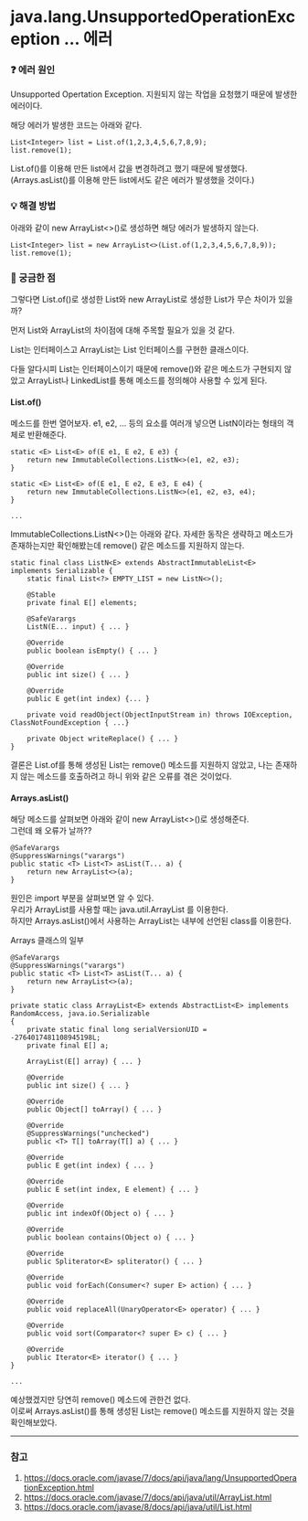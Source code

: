 # java.lang.UnsupportedOperationException ... 에러

### ❓ 에러 원인
Unsupported Opertation Exception. 지원되지 않는 작업을 요청했기 때문에 발생한 에러이다.

해당 에러가 발생한 코드는 아래와 같다.

```
List<Integer> list = List.of(1,2,3,4,5,6,7,8,9);
list.remove(1);
```

List.of()를 이용해 만든 list에서 값을 변경하려고 했기 때문에 발생했다.  
(Arrays.asList()를 이용해 만든 list에서도 같은 에러가 발생했을 것이다.)
 

### 💡 해결 방법
아래와 같이 new ArrayList<>()로 생성하면 해당 에러가 발생하지 않는다.

```
List<Integer> list = new ArrayList<>(List.of(1,2,3,4,5,6,7,8,9));
list.remove(1);
 ```

### 🤔 궁금한 점
그렇다면 List.of()로 생성한 List와 new ArrayList로 생성한 List가 무슨 차이가 있을까?  

먼저 List와 ArrayList의 차이점에 대해 주목할 필요가 있을 것 같다.  

List는 인터페이스고 ArrayList는 List 인터페이스를 구현한 클래스이다.  

다들 알다시피 List는 인터페이스이기 때문에 remove()와 같은 메소드가 구현되지 않았고 ArrayList나 LinkedList를 통해 메소드를 정의해야 사용할 수 있게 된다.  

#### List.of()
메소드를 한번 열어보자.
e1, e2, ... 등의 요소를 여러개 넣으면 ListN이라는 형태의 객체로 반환해준다.  


```
static <E> List<E> of(E e1, E e2, E e3) {
    return new ImmutableCollections.ListN<>(e1, e2, e3);
}

static <E> List<E> of(E e1, E e2, E e3, E e4) {
    return new ImmutableCollections.ListN<>(e1, e2, e3, e4);
}

...
```

ImmutableCollections.ListN<>()는 아래와 같다.
자세한 동작은 생략하고 메소드가 존재하는지만 확인해봤는데 remove() 같은 메소드를 지원하지 않는다.

```
static final class ListN<E> extends AbstractImmutableList<E> implements Serializable {
    static final List<?> EMPTY_LIST = new ListN<>();
    
    @Stable
    private final E[] elements;
    
    @SafeVarargs
    ListN(E... input) { ... }
    
    @Override
    public boolean isEmpty() { ... }
    
    @Override
    public int size() { ... }
    
    @Override
    public E get(int index) {... }
    
    private void readObject(ObjectInputStream in) throws IOException, ClassNotFoundException { ...}
    
    private Object writeReplace() { ... }
}
```

결론은 List.of를 통해 생성된 List는 remove() 메소드를 지원하지 않았고,
나는 존재하지 않는 메소드를 호출하려고 하니 위와 같은 오류를 겪은 것이었다.


#### Arrays.asList()
해당 메소드를 살펴보면 아래와 같이 new ArrayList<>()로 생성해준다.  
그런데 왜 오류가 날까??   

```
@SafeVarargs
@SuppressWarnings("varargs")
public static <T> List<T> asList(T... a) {
    return new ArrayList<>(a);
}
```

원인은 import 부분을 살펴보면 알 수 있다.  
우리가 ArrayList를 사용할 때는 java.util.ArrayList 를 이용한다.  
하지만 Arrays.asList()에서 사용하는 ArrayList는 내부에 선언된 class를 이용한다.
 
Arrays 클래스의 일부

```
@SafeVarargs
@SuppressWarnings("varargs")
public static <T> List<T> asList(T... a) {
    return new ArrayList<>(a);
}

private static class ArrayList<E> extends AbstractList<E> implements RandomAccess, java.io.Serializable
{
    private static final long serialVersionUID = -2764017481108945198L;
    private final E[] a;

    ArrayList(E[] array) { ... }

    @Override
    public int size() { ... }

    @Override
    public Object[] toArray() { ... }

    @Override
    @SuppressWarnings("unchecked")
    public <T> T[] toArray(T[] a) { ... }

    @Override
    public E get(int index) { ... }

    @Override
    public E set(int index, E element) { ... }

    @Override
    public int indexOf(Object o) { ... }

    @Override
    public boolean contains(Object o) { ... }

    @Override
    public Spliterator<E> spliterator() { ... }

    @Override
    public void forEach(Consumer<? super E> action) { ... }

    @Override
    public void replaceAll(UnaryOperator<E> operator) { ... }

    @Override
    public void sort(Comparator<? super E> c) { ... }

    @Override
    public Iterator<E> iterator() { ... }
}

...
```

예상했겠지만 당연히 remove() 메소드에 관한건 없다.  
이로써 Arrays.asList()를 통해 생성된 List는 remove() 메소드를 지원하지 않는 것을 확인해보았다.  

***

### 참고

1. https://docs.oracle.com/javase/7/docs/api/java/lang/UnsupportedOperationException.html
2. https://docs.oracle.com/javase/7/docs/api/java/util/ArrayList.html
3. https://docs.oracle.com/javase/8/docs/api/java/util/List.html
